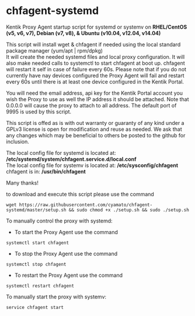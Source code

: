 # chfagent-systemd
Kentik Proxy Agent startup script for systemd or systemv on **RHEL/CentOS (v5, v6, v7), Debian (v7, v8), & Ubuntu (v10.04, v12.04, v14.04)**

This script will install wget & chfagent if needed using the local standard package manager (yum/apt | rpm/dpkg)  
It will create the needed systemd files and local proxy configuration.  It will also make needed calls to systemctl to start chfagent at boot up.  chfagent will restart it self in case of failure every 60s.  Please note that if you do not currently have nay devices configured the Proxy Agent will fail and restart every 60s until there is at least one device configured in the Kentik Portal.  

You will need the email address, api key for the Kentik Portal account you wish the Proxy to use as well the IP address it should be attached.  Note that 0.0.0.0 will cause the proxy to attach to all address.  The default port of 9995 is used by this script.

This script is offed as is with out warranty or guaranty of any kind under a GPLv3 license is open for modification and reuse as needed.  We ask that any changes which may be beneficial to others be posted to the github for inclusion.  

The local config file for systemd is located at: **/etc/systemd/system/chfagent.service.d/local.conf**  
The local config file for systemv is located at: **/etc/sysconfig/chfagent**
chfagent is in: **/usr/bin/chfagent**  

Many thanks!

to download and execute this script please use the command 
~~~~
wget https://raw.githubusercontent.com/cyamato/chfagent-systemd/master/setup.sh && sudo chmod +x ./setup.sh && sudo ./setup.sh
~~~~

To manually control the proxy with systemd:  
* To start the Proxy Agent use the command 
~~~~
systemctl start chfagent
~~~~  
* To stop the Proxy Agent use the command 
~~~~
systemctl stop chfagent
~~~~  
* To restart the Proxy Agent use the command 
~~~~
systemctl restart chfagent
~~~~

To manually start the proxy with systemv:
~~~
service chfagent start
~~~